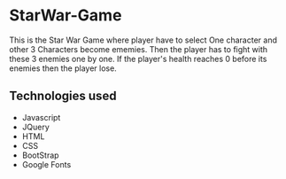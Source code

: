 # StarWar-Game
This is the Star War Game where player have to select One character and other 3 Characters become ememies. Then the player has to fight with these 3 enemies one by one. If the player's health reaches 0 before its enemies then the player lose.

## Technologies used

- Javascript
- JQuery
- HTML
- CSS
- BootStrap
- Google Fonts
